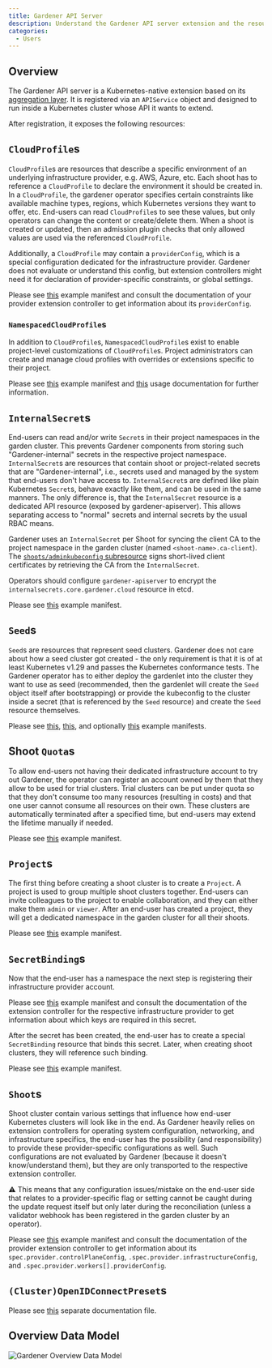 ```yaml
---
title: Gardener API Server
description: Understand the Gardener API server extension and the resources it exposes
categories:
  - Users
---
```


## Overview

The Gardener API server is a Kubernetes-native extension based on its [aggregation layer](https://kubernetes.io/docs/concepts/extend-kubernetes/api-extension/apiserver-aggregation/).
It is registered via an `APIService` object and designed to run inside a Kubernetes cluster whose API it wants to extend.

After registration, it exposes the following resources:

## `CloudProfile`s

`CloudProfile`s are resources that describe a specific environment of an underlying infrastructure provider, e.g. AWS, Azure, etc.
Each shoot has to reference a `CloudProfile` to declare the environment it should be created in.
In a `CloudProfile`, the gardener operator specifies certain constraints like available machine types, regions, which Kubernetes versions they want to offer, etc.
End-users can read `CloudProfile`s to see these values, but only operators can change the content or create/delete them.
When a shoot is created or updated, then an admission plugin checks that only allowed values are used via the referenced `CloudProfile`.

Additionally, a `CloudProfile` may contain a `providerConfig`, which is a special configuration dedicated for the infrastructure provider.
Gardener does not evaluate or understand this config, but extension controllers might need it for declaration of provider-specific constraints, or global settings.

Please see [this](../../example/30-cloudprofile.yaml) example manifest and consult the documentation of your provider extension controller to get information about its `providerConfig`.

### `NamespacedCloudProfile`s

In addition to `CloudProfile`s, `NamespacedCloudProfile`s exist to enable project-level customizations of `CloudProfile`s.
Project administrators can create and manage cloud profiles with overrides or extensions specific to their project.

Please see [this](../../example/35-namespacedcloudprofile.yaml) example manifest and [this](../usage/project/namespaced-cloud-profiles.md) usage documentation for further information.

## `InternalSecret`s

End-users can read and/or write `Secret`s in their project namespaces in the garden cluster. This prevents Gardener components from storing such "Gardener-internal" secrets in the respective project namespace.
`InternalSecret`s are resources that contain shoot or project-related secrets that are "Gardener-internal", i.e., secrets used and managed by the system that end-users don't have access to.
`InternalSecret`s are defined like plain Kubernetes `Secret`s, behave exactly like them, and can be used in the same manners. The only difference is, that the `InternalSecret` resource is a dedicated API resource (exposed by gardener-apiserver).
This allows separating access to "normal" secrets and internal secrets by the usual RBAC means.

Gardener uses an `InternalSecret` per Shoot for syncing the client CA to the project namespace in the garden cluster (named `<shoot-name>.ca-client`). The [`shoots/adminkubeconfig` subresource](../usage/shoot/shoot_access.md#shootsadminkubeconfig-subresource) signs short-lived client certificates by retrieving the CA from the `InternalSecret`.

Operators should configure `gardener-apiserver` to encrypt the `internalsecrets.core.gardener.cloud` resource in etcd.

Please see [this](../../example/11-internal-secret.yaml) example manifest.

## `Seed`s

`Seed`s are resources that represent seed clusters.
Gardener does not care about how a seed cluster got created - the only requirement is that it is of at least Kubernetes v1.29 and passes the Kubernetes conformance tests.
The Gardener operator has to either deploy the gardenlet into the cluster they want to use as seed (recommended, then the gardenlet will create the `Seed` object itself after bootstrapping) or provide the kubeconfig to the cluster inside a secret (that is referenced by the `Seed` resource) and create the `Seed` resource themselves.

Please see [this](../../example/45-secret-seed-backup.yaml), [this](../../example/50-seed.yaml), and optionally [this](../../example/40-secret-seed.yaml) example manifests.

## Shoot `Quota`s

To allow end-users not having their dedicated infrastructure account to try out Gardener, the operator can register an account owned by them that they allow to be used for trial clusters.
Trial clusters can be put under quota so that they don't consume too many resources (resulting in costs) and that one user cannot consume all resources on their own.
These clusters are automatically terminated after a specified time, but end-users may extend the lifetime manually if needed.

Please see [this](../../example/60-quota.yaml) example manifest.

## `Project`s

The first thing before creating a shoot cluster is to create a `Project`.
A project is used to group multiple shoot clusters together.
End-users can invite colleagues to the project to enable collaboration, and they can either make them `admin` or `viewer`.
After an end-user has created a project, they will get a dedicated namespace in the garden cluster for all their shoots.

Please see [this](../../example/05-project-dev.yaml) example manifest.

## `SecretBinding`s

Now that the end-user has a namespace the next step is registering their infrastructure provider account.

Please see [this](../../example/70-secret-provider.yaml) example manifest and consult the documentation of the extension controller for the respective infrastructure provider to get information about which keys are required in this secret.

After the secret has been created, the end-user has to create a special `SecretBinding` resource that binds this secret.
Later, when creating shoot clusters, they will reference such binding.

Please see [this](../../example/80-secretbinding.yaml) example manifest.

## `Shoot`s

Shoot cluster contain various settings that influence how end-user Kubernetes clusters will look like in the end.
As Gardener heavily relies on extension controllers for operating system configuration, networking, and infrastructure specifics, the end-user has the possibility (and responsibility) to provide these provider-specific configurations as well.
Such configurations are not evaluated by Gardener (because it doesn't know/understand them), but they are only transported to the respective extension controller.

:warning: This means that any configuration issues/mistake on the end-user side that relates to a provider-specific flag or setting cannot be caught during the update request itself but only later during the reconciliation (unless a validator webhook has been registered in the garden cluster by an operator).

Please see [this](../../example/90-shoot.yaml) example manifest and consult the documentation of the provider extension controller to get information about its `spec.provider.controlPlaneConfig`, `.spec.provider.infrastructureConfig`, and `.spec.provider.workers[].providerConfig`.

## `(Cluster)OpenIDConnectPreset`s

Please see [this](../usage/security/openidconnect-presets.md) separate documentation file.

## Overview Data Model

![Gardener Overview Data Model](images/gardener-data-model-overview.png)
